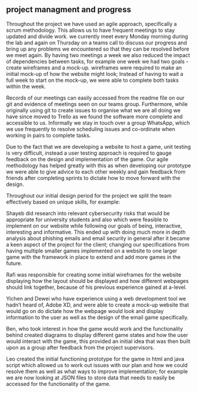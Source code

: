 ## project managment and progress

Throughout the project we have used an agile approach, specifically a scrum methodology. This allows us to have frequent meetings to stay updated and divide work. we currently meet every Monday morning during the lab and again on Thursday on a teams call to discuss our progress and bring up any problems we encountered so that they can be resolved before we meet again. By having two meetings a week we also reduced the impact of dependencies between tasks, for example one week we had two goals - create wireframes and a mock-up. wireframes were required to make an initial mock-up of how the website might look; Instead of having to wait a full week to start on the mock-up, we were able to complete both tasks within the week. 

Records of our meetings can easily accessed from the readme file on our git and evidence of meetings seen on our teams group. Furthermore, while originally using git to create issues to organise what we are all doing we have since moved to Trello as we found the software more complete and accessible to us. Informally we stay in touch over a group WhatsApp, which we use frequently to resolve scheduling issues and co-ordinate when working in pairs to complete tasks.

Due to the fact that we are developing a website to host a game, unit testing is very difficult, instead a user testing approach is required to gauge feedback on the design and implementation of the game. Our agile methodology has helped greatly with this as when developing our prototype we were able to give advice to each other weekly and gain feedback from friends after completing sprints to dictate how to move forward with the design.

Throughout our initial design period for the project we split the team effectively based on unique skills, for example: 

Shayeb did research into relevant cybersecurity risks that would be appropriate for university students and also which were feasible to implement on our website while following our goals of being, interactive, interesting and informative. This ended up with doing much more in depth analysis about phishing emails and email security in general after it became a keen aspect of the project for the client; changing our specifications from having multiple smaller games implemented on a website to one larger game with the framework in place to extend and add more games in the future.

Rafi was responsible for creating some initial wireframes for the website displaying how the layout should be displayed and how different webpages should link together, because of his previous experience gained at a-level.

Yichen and Dewei who have experience using a web development tool we hadn’t heard of, Adobe XD, and were able to create a mock-up website that would go on do dictate how the webpage would look and display information to the user as well as the design of the email game specifically.

Ben, who took interest in how the game would work and the functionality behind created diagrams to display different game states and how the user would interact with the game, this provided an initial idea that was then built upon as a group after feedback from the project supervisors.

Leo created the initial functioning prototype for the game in html and java script which allowed us to work out issues with our plan and how we could resolve them as well as what ways to improve implementation; for example we are now looking at JSON files to store data that needs to easily be accessed for the functionality of the game.
